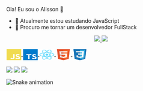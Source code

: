 Ola! Eu sou o Alisson 👋

- 🌱  Atualmente estou estudando JavaScript
- 👯  Procuro me tornar um desenvolvedor FullStack


<div align="center">
  <a href="https://github.com/alissonKoerich">
  <img height="180em" src="https://github-readme-stats.vercel.app/api?username=alissonKoerich&show_icons=true&theme=dark&include_all_commits=true&count_private=true"/>
  <img height="180em" src="https://github-readme-stats.vercel.app/api/top-langs/?username=alissonKoerich&layout=compact&langs_count=7&theme=dark"/>
</div>

<div style="display: inline_block"><br>
  <img align="center" alt="alisson-Js" height="30" width="40" src="https://raw.githubusercontent.com/devicons/devicon/master/icons/javascript/javascript-plain.svg">
  <img align="center" alt="alisson-Ts" height="30" width="40" src="https://raw.githubusercontent.com/devicons/devicon/master/icons/typescript/typescript-plain.svg">
  <img align="center" alt="alisson-React" height="30" width="40" src="https://raw.githubusercontent.com/devicons/devicon/master/icons/react/react-original.svg">
  <img align="center" alt="alisson-HTML" height="30" width="40" src="https://raw.githubusercontent.com/devicons/devicon/master/icons/html5/html5-original.svg">
  <img align="center" alt="alisson-CSS" height="30" width="40" src="https://raw.githubusercontent.com/devicons/devicon/master/icons/css3/css3-original.svg"> 
</div>

<br>

<div> 
  <a href="https://www.instagram.com/alisson_koerich/?hl=pt-br" target="_blank"><img src="https://img.shields.io/badge/-Instagram-%23E4405F?style=for-the-badge&logo=instagram&logoColor=white" target="_blank"></a> 
  <a href = "mailto:alissonkoerich5@gmail.com"><img src="https://img.shields.io/badge/-Gmail-%23333?style=for-the-badge&logo=gmail&logoColor=white" target="_blank"></a>
  <a href="https://www.linkedin.com/in/alisson-koerich-070337238/" target="_blank"><img src="https://img.shields.io/badge/-LinkedIn-%230077B5?style=for-the-badge&logo=linkedin&logoColor=white" target="_blank"></a> 
 
  ![Snake animation](https://github.com/alissonKoerich/alissonKoerich/alissonKoerich/blob/output/github-contribution-grid-snake.svg)
 
</div>
